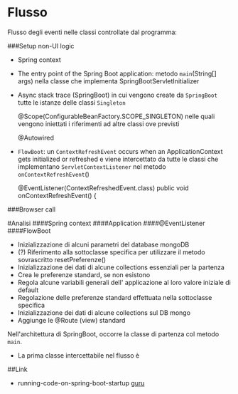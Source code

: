 Flusso
======================
Flusso degli eventi nelle classi controllate dal programma:

###Setup non-UI logic
- Spring context
- The entry point of the Spring Boot application: metodo `main`(String[] args) nella classe che implementa SpringBootServletInitializer
- Async stack trace (SpringBoot) in cui vengono create da `SpringBoot` tutte le istanze delle classi `Singleton` 


    @Scope(ConfigurableBeanFactory.SCOPE_SINGLETON)
nelle quali vengono iniettati i riferimenti ad altre classi ove previsti 
    
    @Autowired
- `FlowBoot`: un `ContextRefreshEvent` occurs when an ApplicationContext gets initialized or refreshed e viene intercettato da tutte le classi che implementano `ServletContextListener` nel metodo `onContextRefreshEvent`()
    
    
    @EventListener(ContextRefreshedEvent.class)
    public void onContextRefreshEvent() {

###Browser call


#Analisi
####Spring context
####Application 
####@EventListener
####FlowBoot
- Inizializzazione di alcuni parametri del database mongoDB
- (?) Riferimento alla sottoclasse specifica per utilizzare il metodo sovrascritto resetPreferenze()
- Inizializzazione dei dati di alcune collections essenziali per la partenza
- Crea le preferenze standard, se non esistono
- Regola alcune variabili generali dell' applicazione al loro valore iniziale di default
- Regolazione delle preferenze standard effettuata nella sottoclasse specifica
- Inizializzazione dei dati di alcune collections sul DB mongo
- Aggiunge le @Route (view) standard






Nell'architettura di SpringBoot, occorre la classe di partenza col metodo `main`.

- La prima classe intercettabile nel flusso è

##Link
- running-code-on-spring-boot-startup [guru](https://springframework.guru/running-code-on-spring-boot-startup/)